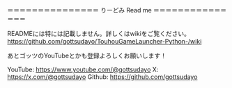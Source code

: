 ＝＝＝＝＝＝＝＝＝＝＝＝＝＝＝
  りーどみ    Read me
＝＝＝＝＝＝＝＝＝＝＝＝＝＝＝

READMEには特には記載しません。詳しくはwikiをご覧ください。
https://github.com/gottsudayo/TouhouGameLauncher-Python-/wiki

あとゴッツのYouTubeとかも登録よろしくお願いします！

YouTube: https://www.youtube.com/@gottsudayo
X: https://x.com/@gottsudayo
Github: https://github.com/gottsudayo
